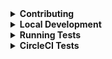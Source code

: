 <details>
<summary><strong>Contributing</strong></summary>
Pull requests and stars are always welcome. For bugs and feature requests, [please create an issue]({%= bugs.url %}). The process for contributing is outlined below:

1. Create a fork of the project
2. Work on whatever bug or feature you wish
3. Create a pull request (PR)

I cannot guarantee that I will merge all PRs but I will evaluate them all.
</details>

<details>
<summary><strong>Local Development</strong></summary>

The easiest way to develop locally is follow these steps:

1) Clone the GitHub repo
```
$ git clone https://github.com/stefanwalther/qix-graphql
```

2) Install the dependencies
```
$ npm install
```

3) Start the dependencies (Qlik Associative Engine + a few sample apps mounted):
```
$ make up-deps
```

Make your code changes, then:

- Run local tests: `npm run test`
- Run local tests with a watcher: `npm run test`
- Start the GraphQl server: `npm run start`
- Start the GraphQl server with a watcher: `npm run start:watch`

</details>

<details>
<summary><strong>Running Tests</strong></summary>

Having the local dependencies up and running, you can just run the tests by executing:

```
$ npm run test
```

If you want to have an watcher active, use:

```
$ npm run test:watch
```

</details>

<details>
<summary><strong>CircleCI Tests</strong></summary>

To simulate the tests running on CircleCI run the following:

```
$ make circleci-test
```

</details>
